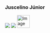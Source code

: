 <!--
### Hi there 👋
**ojotajota/ojotajota** is a ✨ _special_ ✨ repository because its `README.md` (this file) appears on your GitHub profile.

Here are some ideas to get you started:

- 🔭 I’m currently working on ...
- 🌱 I’m currently learning ...
- 👯 I’m looking to collaborate on ...
- 🤔 I’m looking for help with ...
- 💬 Ask me about ...
- 📫 How to reach me: ...
- 😄 Pronouns: ...
- ⚡ Fun fact: ...
-->
### Juscelino Júnior
[<img src="https://img.icons8.com/doodle/48/000000/linkedin--v2.png"/>](https://www.linkedin.com/in/juscelino-j%C3%BAnior-19aab5113/) 
[<img src="https://img.icons8.com/doodle/48/000000/facebook-new.png"/>](https://www.facebook.com/juscelinomcjunior/)
[<img src="https://valueinsights.ch/wp-content/uploads/2019/06/ITIL%C2%AE-4-Foundation-CPD-200x200.png" alt="Image" height="42" width="42">](https://www.youracclaim.com/badges/f57391f5-d4da-441e-b9d0-46b1b3cc697f/linked_in_profile/)

